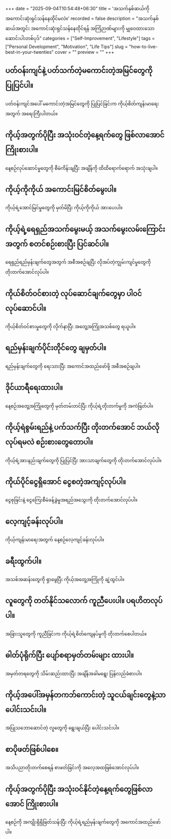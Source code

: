 +++
date = "2025-09-04T10:54:48+06:30"
title = 'အသက်နှစ်ဆယ်ကို အကောင်းဆုံးရှင်သန်နေထိုင်မလဲ။'
recorded = false
description = "အသက်နှစ်ဆယ်အတွင်း အကောင်းဆုံးရှင်သန်နေထိုင်ရန် အကြံဉာဏ်များကို မျှဝေထားသော ဆောင်းပါးတစ်ပုဒ်"
categories = ["Self-Improvement", "Lifestyle"]
tags = ["Personal Development", "Motivation", "Life Tips"]
slug = "how-to-live-best-in-your-twenties"
cover = ""
preview = ""
+++
## ပတ်ဝန်းကျင်နဲ့ ပတ်သက်တဲ့မကောင်းတဲ့အမြင်တွေကို ပြုပြင်ပါ။
ပတ်ဝန်းကျင်အပေါ် မကောင်းတဲ့အမြင်တွေကို ပြုပြင်ခြင်းက ကိုယ့်စိတ်ကျန်းမာရေးအတွက် အရေးကြီးပါတယ်။ 

## ကိုယ့်အတွက်ပိုပြီး အသုံးဝင်တဲ့နေ့ရက်တွေ ဖြစ်လာအောင် ကြိုးစားပါ။
နေ့စဉ်လုပ်ဆောင်မှုတွေကို စီမံကိန်းချပြီး အချိန်ကို ထိထိရောက်ရောက် အသုံးချပါ။

## ကိုယ့်ကိုကိုယ် အကောင်းမြင်စိတ်မွေးပါ။
ကိုယ့်ရဲ့အောင်မြင်မှုတွေကို မှတ်မိပြီး ကိုယ့်ကိုကိုယ် အားပေးပါ။

## ကိုယ့်ရဲ့ရေရှည်အသက်မွေးမယ့် အသက်မွေးလမ်းကြောင်းအတွက် စတင်စဉ်းစားပြီး ပြင်ဆင်ပါ။
ရေရှည်ရည်မှန်းချက်တွေအတွက် အစီအစဉ်ချပြီး လိုအပ်တဲ့ကျွမ်းကျင်မှုတွေကို တိုးတက်အောင်လုပ်ပါ။

## ကိုယ်စိတ်ဝင်စားတဲ့ လုပ်ဆောင်ချက်တွေမှာ ပါဝင်လုပ်ဆောင်ပါ။
ကိုယ့်စိတ်ဝင်စားမှုတွေကို လိုက်နာပြီး အတွေ့အကြုံအသစ်တွေ ရယူပါ။

## ရည်မှန်းချက်ပိုင်းတိုင်တွေ ချမှတ်ပါ။
ရည်မှန်းချက်တွေကို ရေးသားပြီး အကောင်အထည်ဖော်ဖို့ အစီအစဉ်ချပါ။

## ဒိုင်ယာရီရေးထားပါ။
နေ့စဉ်အတွေ့အကြုံတွေကို မှတ်တမ်းတင်ပြီး ကိုယ့်ရဲ့တိုးတက်မှုကို အကဲဖြတ်ပါ။

## ကိုယ့်ရဲစွမ်းရည်နဲ့ ပက်သက်ပြီး တိုးတက်အောင် ဘယ်လိုလုပ်ရမလဲ စဉ်းစားတွေတောပါ။
ကိုယ့်ရဲ့အားနည်းချက်တွေကို ပြုပြင်ပြီး အားသာချက်တွေကို တိုးတက်အောင်လုပ်ပါ။

## ကိုယ်ပိုင်ငွေရှိအောင် ငွေစတဲ့အကျင့်လုပ်ပါ။
ငွေစုခြင်းနဲ့ ငွေကြေးစီမံခန့်ခွဲမှုအရည်အသွေးကို တိုးတက်အောင်လုပ်ပါ။

## လေ့ကျင့်ခန်းလုပ်ပါ။
ကိုယ့်ကျန်းမာရေးအတွက် နေ့စဉ်လေ့ကျင့်ခန်းလုပ်ပါ။

## ခရီးထွက်ပါ။
အသစ်အဆန်းတွေကို ရှာဖွေပြီး ကိုယ့်အတွေ့အကြုံကို ချဲ့ထွင်ပါ။

## လူတွေကို တတ်နိုင်သလောက် ကူညီပေးပါ။ ပရဟိတလုပ်ပါ။
အခြားသူတွေကို ကူညီခြင်းက ကိုယ့်ရဲ့စိတ်ကျေနပ်မှုကို တိုးတက်စေပါတယ်။

## ဓါတ်ပုံရိုက်ပြီး ပျော်စရာမှတ်တမ်းများ ထားပါ။
အမှတ်တရတွေကို သိမ်းဆည်းထားပြီး အချိန်အခါမရွေး ပြန်လည်ခံစားပါ။

## ကိုယ့်အပေါ်အမှန်တကဘ်ကောင်းတဲ့ သူငယ်ချင်းတွေနဲ့သာ ပေါင်းသင်းပါ။
အပြုသဘောဆောင်တဲ့ လူတွေကို ရွေးချယ်ပြီး ပေါင်းသင်းပါ။

## စာပိုဖတ်ဖြစ်ပါစေ။
အသိပညာတိုးတက်စေရန် စာဖတ်ခြင်းကို အလေ့အထဖြစ်အောင်လုပ်ပါ။

## ကိုယ့်အတွက်ပိုပြီး အသုံးဝင်နိုင်တဲ့နေ့ရက်တွေဖြစ်လာအောင် ကြိုးစားပါ။
နေ့စဉ်ကို အကျိုးရှိရှိဖြတ်သန်းပြီး ကိုယ့်ရဲ့ရည်မှန်းချက်တွေကို အကောင်အထည်ဖော်ပါ။

